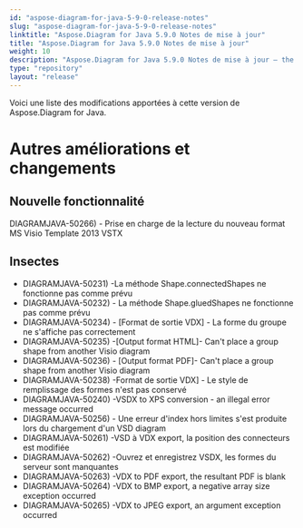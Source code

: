 ```yaml
---
id: "aspose-diagram-for-java-5-9-0-release-notes"
slug: "aspose-diagram-for-java-5-9-0-release-notes"
linktitle: "Aspose.Diagram for Java 5.9.0 Notes de mise à jour"
title: "Aspose.Diagram for Java 5.9.0 Notes de mise à jour"
weight: 10
description: "Aspose.Diagram for Java 5.9.0 Notes de mise à jour – the latest updates and fixes."
type: "repository"
layout: "release"
---
```

Voici une liste des modifications apportées à cette version de Aspose.Diagram for Java.
# **Autres améliorations et changements**
## **Nouvelle fonctionnalité**
DIAGRAMJAVA-50266) - Prise en charge de la lecture du nouveau format MS Visio Template 2013 VSTX
## **Insectes**
- DIAGRAMJAVA-50231) -La méthode Shape.connectedShapes ne fonctionne pas comme prévu
- DIAGRAMJAVA-50232) - La méthode Shape.gluedShapes ne fonctionne pas comme prévu
- DIAGRAMJAVA-50234) - [Format de sortie VDX] - La forme du groupe ne s'affiche pas correctement
- DIAGRAMJAVA-50235) -[Output format HTML]- Can't place a group shape from another Visio diagram
- DIAGRAMJAVA-50236) - [Output format PDF]- Can't place a group shape from another Visio diagram
- DIAGRAMJAVA-50238) -Format de sortie VDX] - Le style de remplissage des formes n'est pas conservé
- DIAGRAMJAVA-50240) -VSDX to XPS conversion - an illegal error message occurred
- DIAGRAMJAVA-50256) - Une erreur d'index hors limites s'est produite lors du chargement d'un VSD diagram
- DIAGRAMJAVA-50261) -VSD à VDX export, la position des connecteurs est modifiée
- DIAGRAMJAVA-50262) -Ouvrez et enregistrez VSDX, les formes du serveur sont manquantes
- DIAGRAMJAVA-50263) -VDX to PDF export, the resultant PDF is blank
- DIAGRAMJAVA-50264) -VDX to BMP export, a negative array size exception occurred
- DIAGRAMJAVA-50265) -VDX to JPEG export, an argument exception occurred
